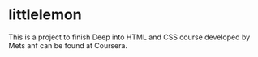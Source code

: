 # littlelemon
This is a project to finish Deep into HTML and CSS course developed by Mets anf can be found at Coursera.

